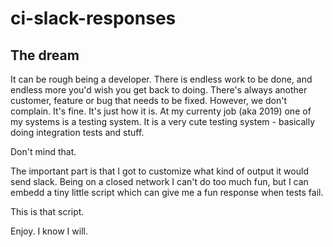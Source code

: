 # ci-slack-responses
## The dream
It can be rough being a developer. There is endless work to be done, and endless more you'd wish you get back to doing. There's always another customer, feature or bug that needs to be fixed. However, we don't complain. It's fine. It's just how it is. At my currenty job (aka 2019) one of my systems is a testing system. It is a very cute testing system - basically doing integration tests and stuff.

Don't mind that.

The important part is that I got to customize what kind of output it would send slack. Being on a closed network I can't do too much fun, but I can embedd a tiny little script which can give me a fun response when tests fail.

This is that script.

Enjoy. I know I will.
